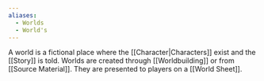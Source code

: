 ```yaml
---
aliases:
  - Worlds
  - World's
---
```

A world is a fictional place where the [[Character|Characters]] exist and the [[Story]] is told. Worlds are created through [[Worldbuilding]] or from [[Source Material]]. They are presented to players on a [[World Sheet]].